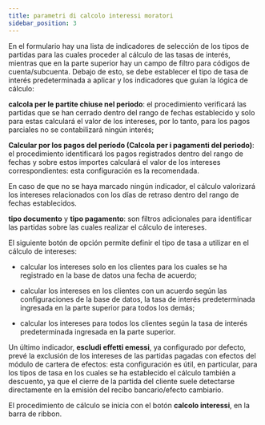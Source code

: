 ```yaml
---
title: parametri di calcolo interessi moratori
sidebar_position: 3
---
```


En el formulario hay una lista de indicadores de selección de los tipos de partidas para las cuales proceder al cálculo de las tasas de interés, mientras que en la parte superior hay un campo de filtro para códigos de cuenta/subcuenta. Debajo de esto, se debe establecer el tipo de tasa de interés predeterminada a aplicar y los indicadores que guían la lógica de cálculo:

**calcola per le partite chiuse nel periodo**: el procedimiento verificará las partidas que se han cerrado dentro del rango de fechas establecido y solo para estas calculará el valor de los intereses, por lo tanto, para los pagos parciales no se contabilizará ningún interés;  

**Calcular por los pagos del período (Calcola per i pagamenti del periodo)**: el procedimiento identificará los pagos registrados dentro del rango de fechas y sobre estos importes calculará el valor de los intereses correspondientes: esta configuración es la recomendada.  

En caso de que no se haya marcado ningún indicador, el cálculo valorizará los intereses relacionados con los días de retraso dentro del rango de fechas establecidos.  

**tipo documento** y **tipo pagamento**: son filtros adicionales para identificar las partidas sobre las cuales realizar el cálculo de intereses.  

El siguiente botón de opción permite definir el tipo de tasa a utilizar en el cálculo de intereses:  

- calcular los intereses solo en los clientes para los cuales se ha registrado en la base de datos una fecha de acuerdo;  

- calcular los intereses en los clientes con un acuerdo según las configuraciones de la base de datos, la tasa de interés predeterminada ingresada en la parte superior para todos los demás;  

- calcular los intereses para todos los clientes según la tasa de interés predeterminada ingresada en la parte superior.  

Un último indicador, **escludi effetti emessi**, ya configurado por defecto, prevé la exclusión de los intereses de las partidas pagadas con efectos del módulo de cartera de efectos: esta configuración es útil, en particular, para los tipos de tasa en los cuales se ha establecido el cálculo también a descuento, ya que el cierre de la partida del cliente suele detectarse directamente en la emisión del recibo bancario/efecto cambiario.  

El procedimiento de cálculo se inicia con el botón **calcolo interessi**, en la barra de ribbon.
